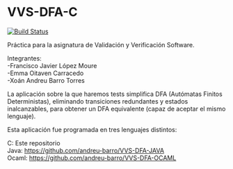 # VVS-DFA-C
[![Build Status](https://travis-ci.org/srjavimoure/VVS-DFA-C.svg?branch=master)](https://travis-ci.org/srjavimoure/VVS-DFA-C)

Práctica para la asignatura de Validación y Verificación Software.

Integrantes:  
-Francisco Javier López Moure  
-Emma Oitaven Carracedo  
-Xoán Andreu Barro Torres  

La aplicación sobre la que haremos tests simplifica DFA (Autómatas Finitos Deterministas), eliminando transiciones redundantes y estados inalcanzables, para obtener un DFA equivalente (capaz de aceptar el mismo lenguaje).

Esta aplicación fue programada en tres lenguajes distintos:

C: Este repositorio  
Java: https://github.com/andreu-barro/VVS-DFA-JAVA  
Ocaml: https://github.com/andreu-barro/VVS-DFA-OCAML  
